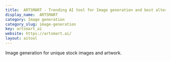 ```yaml
---
title:  ARTSMART - Trending AI tool for Image generation and best alternatives
display_name:  ARTSMART
category: Image generation
category_slug: image-generation
key: artsmart_ai
website: https://artsmart.ai/
layout: aitool
---
```


Image generation for unique stock images and artwork.
